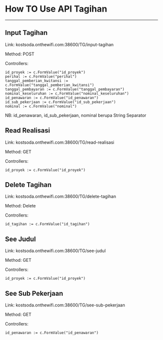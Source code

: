# How TO Use API Tagihan
__________
##  Input Tagihan

Link: kostsoda.onthewifi.com:38600/TG/input-tagihan

Method: POST

Controllers:

    id_proyek := c.FormValue("id_proyek")
	perihal := c.FormValue("perihal")
	tanggal_pemberian_kwitansi := c.FormValue("tanggal_pemberian_kwitansi")
	tanggal_pembayaran := c.FormValue("tanggal_pembayaran")
	nominal_keseluruhan := c.FormValue("nominal_keseluruhan")
	id_penawaran := c.FormValue("id_penawaran")
	id_sub_pekerjaan := c.FormValue("id_sub_pekerjaan")
	nominal := c.FormValue("nominal")

NB: id_penawaran, id_sub_pekerjaan, nominal berupa String Separator

##  Read Realisasi

Link: kostsoda.onthewifi.com:38600/TG/read-realisasi

Method: GET

Controllers:

    id_proyek := c.FormValue("id_proyek")

##  Delete Tagihan

Link: kostsoda.onthewifi.com:38600/TG/delete-tagihan

Method: Delete

Controllers:

    id_tagihan := c.FormValue("id_tagihan")

##  See Judul

Link: kostsoda.onthewifi.com:38600/TG/see-judul

Method: GET

Controllers:

    id_proyek := c.FormValue("id_proyek")

##  See Sub Pekerjaan

Link: kostsoda.onthewifi.com:38600/TG/see-sub-pekerjaan

Method: GET

Controllers:

    id_penawaran := c.FormValue("id_penawaran")
